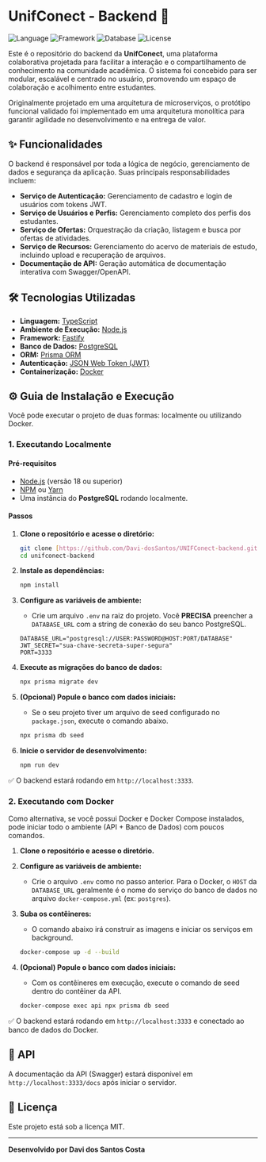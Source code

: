 # UnifConect - Backend 🚀

![Language](https://img.shields.io/badge/Language-TypeScript-blue?style=for-the-badge)
![Framework](https://img.shields.io/badge/Framework-Fastify-lightgrey?style=for-the-badge)
![Database](https://img.shields.io/badge/Database-PostgreSQL-blue?style=for-the-badge)
![License](https://img.shields.io/badge/License-MIT-green?style=for-the-badge)

Este é o repositório do backend da **UnifConect**, uma plataforma colaborativa projetada para facilitar a interação e o compartilhamento de conhecimento na comunidade acadêmica. O sistema foi concebido para ser modular, escalável e centrado no usuário, promovendo um espaço de colaboração e acolhimento entre estudantes.

Originalmente projetado em uma arquitetura de microserviços, o protótipo funcional validado foi implementado em uma arquitetura monolítica para garantir agilidade no desenvolvimento e na entrega de valor.

## ✨ Funcionalidades

O backend é responsável por toda a lógica de negócio, gerenciamento de dados e segurança da aplicação. Suas principais responsabilidades incluem:

-   **Serviço de Autenticação:** Gerenciamento de cadastro e login de usuários com tokens JWT.
-   **Serviço de Usuários e Perfis:** Gerenciamento completo dos perfis dos estudantes.
-   **Serviço de Ofertas:** Orquestração da criação, listagem e busca por ofertas de atividades.
-   **Serviço de Recursos:** Gerenciamento do acervo de materiais de estudo, incluindo upload e recuperação de arquivos.
-   **Documentação de API:** Geração automática de documentação interativa com Swagger/OpenAPI.

## 🛠️ Tecnologias Utilizadas

-   **Linguagem:** [TypeScript](https://www.typescriptlang.org/)
-   **Ambiente de Execução:** [Node.js](https://nodejs.org/en/)
-   **Framework:** [Fastify](https://www.fastify.io/)
-   **Banco de Dados:** [PostgreSQL](https://www.postgresql.org/)
-   **ORM:** [Prisma ORM](https://www.prisma.io/)
-   **Autenticação:** [JSON Web Token (JWT)](https://jwt.io/)
-   **Containerização:** [Docker](https://www.docker.com/)

## ⚙️ Guia de Instalação e Execução

Você pode executar o projeto de duas formas: localmente ou utilizando Docker.

### 1. Executando Localmente

#### Pré-requisitos

-   [Node.js](https://nodejs.org/en/) (versão 18 ou superior)
-   [NPM](https://www.npmjs.com/) ou [Yarn](https://yarnpkg.com/)
-   Uma instância do **PostgreSQL** rodando localmente.

#### Passos

1.  **Clone o repositório e acesse o diretório:**
    ```bash
    git clone [https://github.com/Davi-dosSantos/UNIFConect-backend.git](https://github.com/Davi-dosSantos/UNIFConect-backend.git)
    cd unifconect-backend
    ```

2.  **Instale as dependências:**
    ```bash
    npm install
    ```

3.  **Configure as variáveis de ambiente:**
    -   Crie um arquivo `.env` na raiz do projeto. Você **PRECISA** preencher a `DATABASE_URL` com a string de conexão do seu banco PostgreSQL.
    ```env
    DATABASE_URL="postgresql://USER:PASSWORD@HOST:PORT/DATABASE"
    JWT_SECRET="sua-chave-secreta-super-segura"
    PORT=3333
    ```

4.  **Execute as migrações do banco de dados:**
    ```bash
    npx prisma migrate dev
    ```

5.  **(Opcional) Popule o banco com dados iniciais:**
    - Se o seu projeto tiver um arquivo de seed configurado no `package.json`, execute o comando abaixo.
    ```bash
    npx prisma db seed
    ```

6.  **Inicie o servidor de desenvolvimento:**
    ```bash
    npm run dev
    ```

✅ O backend estará rodando em `http://localhost:3333`.

### 2. Executando com Docker

Como alternativa, se você possui Docker e Docker Compose instalados, pode iniciar todo o ambiente (API + Banco de Dados) com poucos comandos.

1.  **Clone o repositório e acesse o diretório.**

2.  **Configure as variáveis de ambiente:**
    - Crie o arquivo `.env` como no passo anterior. Para o Docker, o `HOST` da `DATABASE_URL` geralmente é o nome do serviço do banco de dados no arquivo `docker-compose.yml` (ex: `postgres`).

3.  **Suba os contêineres:**
    - O comando abaixo irá construir as imagens e iniciar os serviços em background.
    ```bash
    docker-compose up -d --build
    ```

4.  **(Opcional) Popule o banco com dados iniciais:**
    - Com os contêineres em execução, execute o comando de seed dentro do contêiner da API.
    ```bash
    docker-compose exec api npx prisma db seed
    ```

✅ O backend estará rodando em `http://localhost:3333` e conectado ao banco de dados do Docker.

## 📖 API

A documentação da API (Swagger) estará disponível em `http://localhost:3333/docs` após iniciar o servidor.

## 📄 Licença

Este projeto está sob a licença MIT.

---
**Desenvolvido por Davi dos Santos Costa**
